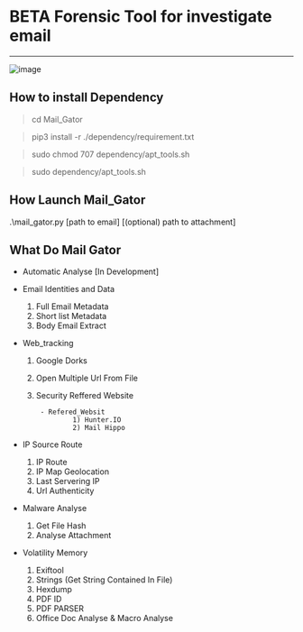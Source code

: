 # BETA Forensic Tool for investigate email #
------------------------------------------------------


![image](https://user-images.githubusercontent.com/18190054/77454516-eb95c700-6df8-11ea-838c-c61d0e66ab5a.png)


## How to install Dependency
>cd Mail_Gator

>pip3 install -r ./dependency/requirement.txt

>sudo chmod 707 dependency/apt_tools.sh

> sudo dependency/apt_tools.sh


## How Launch Mail_Gator 

.\mail_gator.py [path to email] [(optional) path to attachment]

## What Do Mail Gator

- Automatic Analyse
    [In Development]

- Email Identities and Data
    1) Full Email Metadata
    2) Short list Metadata
    3) Body Email Extract

- Web_tracking
    1) Google Dorks
    2) Open Multiple Url From File
    3) Security Reffered Website
            
            - Refered_Websit
                    1) Hunter.IO
                    2) Mail Hippo

- IP Source Route
    1) IP Route
    2) IP Map Geolocation
    3) Last Servering IP
    4) Url Authenticity

- Malware Analyse
    1) Get File Hash
    2) Analyse Attachment
    

- Volatility Memory
    1) Exiftool
    2) Strings (Get String Contained In File)
    3) Hexdump
    4) PDF ID
    5) PDF PARSER
    6) Office Doc Analyse & Macro Analyse
